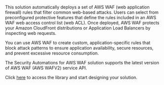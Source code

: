This solution automatically deploys a set of AWS WAF (web application firewall) rules that filter common web-based attacks. Users can select from preconfigured protective features that define the rules included in an AWS WAF web access control list (web ACL). Once deployed, AWS WAF protects your Amazon CloudFront distributions or Application Load Balancers by inspecting web requests.

You can use AWS WAF to create custom, application-specific rules that block attack patterns to ensure application availability, secure resources, and prevent excessive resource consumption.

The Security Automations for AWS WAF solution supports the latest version of AWS WAF (AWS WAFV2) service API.

Click [here](https://aws.amazon.com/solutions/implementations/security-automations-for-aws-waf/?did=sl_card&trk=sl_card) to access the library and start designing your solution.